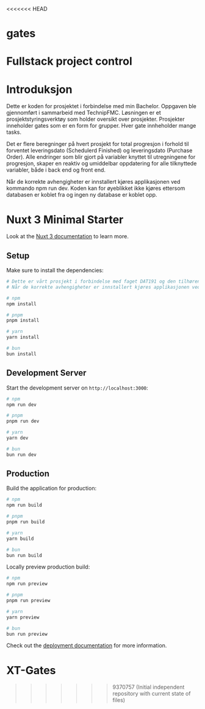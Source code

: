 <<<<<<< HEAD
# gates
Fullstack project control
=======
# Introduksjon
Dette er koden for prosjektet i forbindelse med min Bachelor. Oppgaven ble gjennomført i sammarbeid med TechnipFMC.
Løsningen er et prosjektstyringsverktøy som holder oversikt over prosjekter. Prosjekter inneholder gates som er en form for grupper. Hver gate innheholder mange tasks.

Det er flere beregninger på hvert prosjekt for total progresjon i forhold til forventet leveringsdato (Schedulerd Finished) og leveringsdato (Purchase Order).
Alle endringer som blir gjort på variabler knyttet til utregningene for progresjon, skaper en reaktiv og umiddelbar oppdatering for alle tilknyttede 
variabler, både i back end og front end.

Når de korrekte avhengigheter er innstallert kjøres applikasjonen ved kommando npm run dev.
Koden kan for øyeblikket ikke kjøres ettersom databasen er koblet fra og ingen ny database er koblet opp.



# Nuxt 3 Minimal Starter

Look at the [Nuxt 3 documentation](https://nuxt.com/docs/getting-started/introduction) to learn more.

## Setup

Make sure to install the dependencies:

```bash
# Dette er vårt prosjekt i forbindelse med faget DAT191 og den tilhørende bacheloroppgave. Ved sensur anbefales det at vercel (se link i systemdokumentasjonen) tas i bruk for å benytte seg av den tilhørende databasen gruppen har brukt underveis i utviklingen, men om dette ikke skulle være gjennomførbart kan gruppen kontaktes for å få tak i dens .env variabler. 
# Når de korrekte avhengigheter er innstallert kjøres applikasjonen ved kommando npm run dev.

# npm
npm install

# pnpm
pnpm install

# yarn
yarn install

# bun
bun install
```

## Development Server

Start the development server on `http://localhost:3000`:

```bash
# npm
npm run dev

# pnpm
pnpm run dev

# yarn
yarn dev

# bun
bun run dev
```

## Production

Build the application for production:

```bash
# npm
npm run build

# pnpm
pnpm run build

# yarn
yarn build

# bun
bun run build
```

Locally preview production build:

```bash
# npm
npm run preview

# pnpm
pnpm run preview

# yarn
yarn preview

# bun
bun run preview
```

Check out the [deployment documentation](https://nuxt.com/docs/getting-started/deployment) for more information.
# XT-Gates
>>>>>>> 9370757 (Initial independent repository with current state of files)
